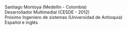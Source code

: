 Santiago Montoya (Medellín - Colombia)</br>
Desarrollador Multimedial (CESDE - 2012) </br>
Próximo Ingeniero de sistemas (Universidad de Antioquia)</br>
Español e inglés
